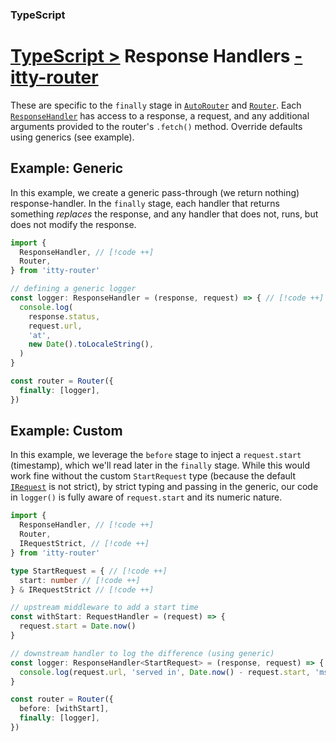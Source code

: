 ### TypeScript
# <u>TypeScript ></u> Response Handlers <u>- itty-router</u>

These are specific to the `finally` stage in [`AutoRouter`](/itty-router/routers/autorouter) and [`Router`](/itty-router/routersrouter).  Each [`ResponseHandler`](/itty-router/typescript/api#responsehandler) has access to a response, a request, and any additional arguments provided to the router's `.fetch()` method.  Override defaults using generics (see example).

## Example: Generic
In this example, we create a generic pass-through (we return nothing) response-handler.  In the `finally` stage, each handler that returns something *replaces* the response, and any handler that does not, runs, but does not modify the response.
```ts
import {
  ResponseHandler, // [!code ++]
  Router,
} from 'itty-router'

// defining a generic logger
const logger: ResponseHandler = (response, request) => { // [!code ++]
  console.log(
    response.status,
    request.url,
    'at',
    new Date().toLocaleString(),
  )
}

const router = Router({
  finally: [logger],
})
```

## Example: Custom
In this example, we leverage the `before` stage to inject a `request.start` (timestamp), which we'll read later in the `finally` stage.  While this would work fine without the custom `StartRequest` type (because the default [`IRequest`](/itty-router/typescript/api#irequest) is not strict), by strict typing and passing in the generic, our code in `logger()` is fully aware of `request.start` and its numeric nature.
```ts
import {
  ResponseHandler, // [!code ++]
  Router,
  IRequestStrict, // [!code ++]
} from 'itty-router'

type StartRequest = { // [!code ++]
  start: number // [!code ++]
} & IRequestStrict // [!code ++]

// upstream middleware to add a start time
const withStart: RequestHandler = (request) => {
  request.start = Date.now()
}

// downstream handler to log the difference (using generic)
const logger: ResponseHandler<StartRequest> = (response, request) => { // [!code ++]
  console.log(request.url, 'served in', Date.now() - request.start, 'ms')
}

const router = Router({
  before: [withStart],
  finally: [logger],
})
```
